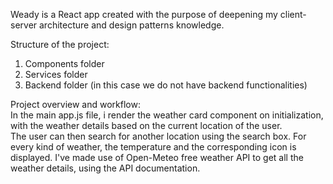 Weady is a React app created with the purpose of deepening my client-server architecture and design patterns knowledge.

Structure of the project:

1. Components folder
2. Services folder
3. Backend folder (in this case we do not have backend functionalities)

Project overview and workflow:  
 In the main app.js file, i render the weather card component on initialization, with the weather details based on the current location of the user.  
 The user can then search for another location using the search box.
For every kind of weather, the temperature and the corresponding icon is displayed.
I've made use of Open-Meteo free weather API to get all the weather details, using the API documentation.
